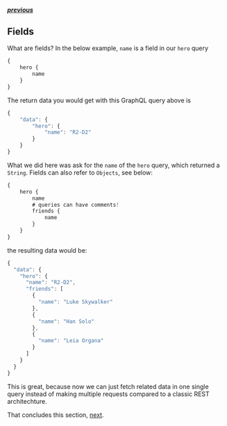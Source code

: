 ##### [previous][previous]

## Fields

What are fields? In the below example, `name` is a field in our `hero` query

```js
{
    hero {
        name
    }
}
```

The return data you would get with this GraphQL query above is

```js
{
    "data": {
        "hero": {
            "name": "R2-D2"
        }
    }
}
```

What we did here was ask for the `name` of the `hero` query, which returned a `String`. Fields can also refer to `Objects`, see below:

```js
{
    hero {
        name
        # queries can have comments!
        friends {
            name
        }
    }
}
```

the resulting data would be:

```js
{
  "data": {
    "hero": {
      "name": "R2-D2",
      "friends": [
        {
          "name": "Luke Skywalker"
        },
        {
          "name": "Han Solo"
        },
        {
          "name": "Leia Organa"
        }
      ]
    }
  }
}
```

This is great, because now we can just fetch related data in one single query instead of making multiple requests compared to a classic REST architechture.

That concludes this section, [next][next].

[previous]: ./queries.md
[next]: ./arguments.md
